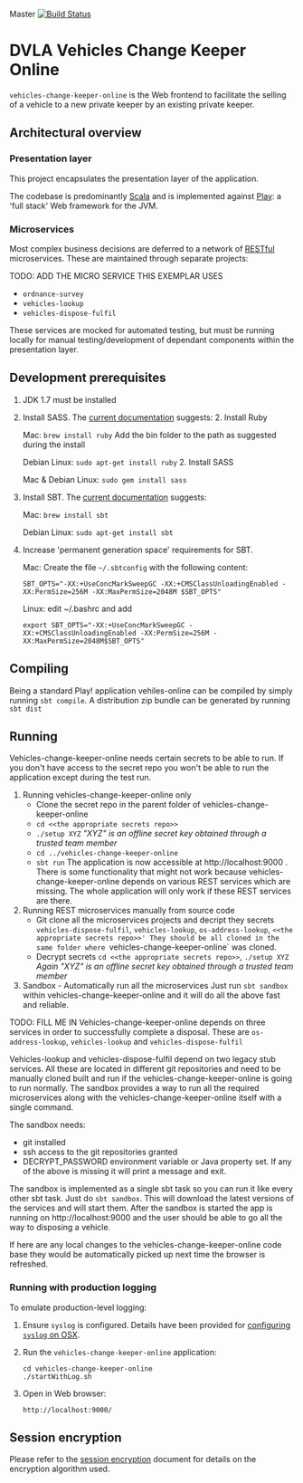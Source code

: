 Master [![Build Status](https://travis-ci.org/dvla/vehicles-change-keeper-online.svg?branch=master)](https://travis-ci.org/dvla/vehicles-change-keeper-online)

DVLA Vehicles Change Keeper Online
==================================

`vehicles-change-keeper-online` is the Web frontend to facilitate the selling of a vehicle to a new private keeper by an existing private keeper.

Architectural overview
----------------------

### Presentation layer

This project encapsulates the presentation layer of the application.

The codebase is predominantly [Scala][scala] and is implemented against [Play][play-framework]: a 'full stack' Web
framework for the JVM.

### Microservices

Most complex business decisions are deferred to a network of [RESTful][rest] microservices. These are maintained through
separate projects:

TODO: ADD THE MICRO SERVICE THIS EXEMPLAR USES
-   `ordnance-survey`
-   `vehicles-lookup`
-   `vehicles-dispose-fulfil`

These services are mocked for automated testing, but must be running locally for manual testing/development of dependant
components within the presentation layer.


Development prerequisites
-----------------------
1.  JDK 1.7 must be installed
1.  Install SASS. The [current documentation][install-sass] suggests:
    2. Install Ruby
    
       Mac: `brew install ruby` Add the bin folder to the path as suggested during the install

       Debian Linux: `sudo apt-get install ruby`
    2. Install SASS
    
       Mac & Debian Linux: `sudo gem install sass`

1.  Install SBT.  The [current documentation][install-sbt] suggests:

    Mac: `brew install sbt`
    
    Debian Linux: `sudo apt-get install sbt`

1.  Increase 'permanent generation space' requirements for SBT.

    Mac: Create the file `~/.sbtconfig` with the following content:

        SBT_OPTS="-XX:+UseConcMarkSweepGC -XX:+CMSClassUnloadingEnabled -XX:PermSize=256M -XX:MaxPermSize=2048M $SBT_OPTS"
        
    Linux: edit ~/.bashrc and add 
    
        export SBT_OPTS="-XX:+UseConcMarkSweepGC -XX:+CMSClassUnloadingEnabled -XX:PermSize=256M -XX:MaxPermSize=2048M$SBT_OPTS"
        
Compiling
---------
Being a standard Play! application vehiles-online can be compiled by simply running `sbt compile`. A distribution zip bundle can be generated by running `sbt dist`

Running
-------
Vehicles-change-keeper-online needs certain secrets to be able to run. If you don't have access to the secret repo you won't be able to run the application except during the test run.

1. Running vehicles-change-keeper-online only
    - Clone the secret repo in the parent folder of vehicles-change-keeper-online
    - `cd <<the appropriate secrets repo>>`
    - `./setup XYZ` *"XYZ" is an offline secret key obtained through a trusted team member*
    - `cd ../vehicles-change-keeper-online`
    - `sbt run`
    The application is now accessible at http://localhost:9000 . There is some functionality that might not work because vehicles-change-keeper-online depends on various REST services which are missing. The whole application will only work if these REST services are there.
2. Running  REST microservices manually from source code
    - Git clone all the microservices projects and decript they secrets `vehicles-dispose-fulfil`, `vehicles-lookup`, `os-address-lookup`, `<<the appropriate secrets repo>>' They should be all cloned in the same folder where `vehicles-change-keeper-online` was cloned.
    - Decrypt secrets `cd <<the appropriate secrets repo>>`, `./setup XYZ` *Again "XYZ" is an offline secret key obtained through a trusted team member*
3. Sandbox - Automatically run all the microservices
Just run ```sbt sandbox``` within vehicles-change-keeper-online and it will do all the above fast and reliable. 

TODO: FILL ME IN
Vehicles-change-keeper-online depends on three services in order to successfully complete a disposal. These are `os-address-lookup`, `vehicles-lookup` and `vehicles-dispose-fulfil`

Vehicles-lookup and vehicles-dispose-fulfil depend on two legacy stub services.
All these are located in different git repositories and need to be manually cloned built and run if the vehicles-change-keeper-online is going to run normally.
The sandbox provides a way to run all the required microservices along with the vehicles-change-keeper-online itself with a single command.

The sandbox needs:
- git installed
- ssh access to the git repositories granted
- DECRYPT_PASSWORD environment variable or Java property set.
If any of the above is missing it will print a message and exit.

The sandbox is implemented as a single sbt task so you can run it like every other sbt task. Just do ```sbt sandbox```. This will download the latest versions of the services and will start them. After the sandbox is started the app is running on http://localhost:9000 and the user should be able to go all the way to disposing a vehicle.

If here are any local changes to the vehicles-change-keeper-online code base they would be automatically picked up next time the browser is refreshed.


### Running with production logging

To emulate production-level logging:

1.  Ensure `syslog` is configured. Details have been provided for [configuring `syslog` on OSX][syslog-osx].

2.  Run the `vehicles-change-keeper-online` application:

        cd vehicles-change-keeper-online
        ./startWithLog.sh
        
3.  Open in Web browser:

        http://localhost:9000/


Session encryption
------------------

Please refer to the [session encryption][session-encryption] document for details on the encryption algorithm used.

[install-sass]: http://sass-lang.com/install "Install SASS"
[install-sbt]: http://www.scala-sbt.org/release/docs/Getting-Started/Setup.html#installing-sbt "Install SBT"
[rest]: https://www.ics.uci.edu/~fielding/pubs/dissertation/rest_arch_style.htm "REST"
[play-framework]: http://www.playframework.com/ "Play Framework"
[scala]: http://www.scala-lang.org/ "Scala Language"
[syslog-osx]: syslog-osx.md "Configuring syslog on OSX"
[session-encryption]: encrypted-session-state.md "Session Encryption"
